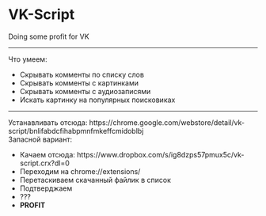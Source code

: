 # VK-Script
Doing some profit for VK
<hr>
Что умеем:
<ul>
  <li>Скрывать комменты по списку слов</li>
  <li>Скрывать комменты с картинками</li>
  <li>Скрывать комменты с аудиозаписями</li>
  <li>Искать картинку на популярных поисковиках</li>
</ul>
<hr>
Устанавливать отсюда: https://chrome.google.com/webstore/detail/vk-script/bnlifabdcfihabpmnfmkeffcmidoblbj
<br/>
Запасной вариант:
<ul>
  <li>Качаем отсюда: https://www.dropbox.com/s/ig8dzps57pmux5c/vk-script.crx?dl=0</li>
  <li>Переходим на chrome://extensions/</li>
  <li>Перетаскиваем скачанный файлик в список</li>
  <li>Подтверджаем</li>
  <li>???</li>
  <li><strong>PROFIT</strong></li>
</ul>


